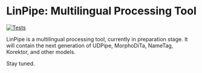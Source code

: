 # LinPipe: Multilingual Processing Tool

[![Tests](https://github.com/ufal/linpipe/actions/workflows/tests.yml/badge.svg)](https://github.com/ufal/linpipe/actions/workflows/tests.yml)

LinPipe is a multilingual processing tool, currently in preparation stage.
It will contain the next generation of UDPipe, MorphoDiTa, NameTag, Korektor,
and other models.

Stay tuned.
